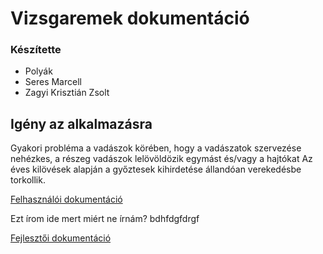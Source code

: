 # Vizsgaremek dokumentáció

### Készítette
* Polyák
* Seres Marcell
* Zagyi Krisztián Zsolt


## Igény az alkalmazásra

Gyakori probléma a vadászok körében, 
hogy a vadászatok szervezése nehézkes, a részeg vadászok
lelövöldözik egymást és/vagy a hajtókat
Az éves kilövések alapján a győztesek kihirdetése
állandóan verekedésbe torkollik.


[Felhasználói dokumentáció](user-documentation.md)

Ezt írom ide mert miért ne írnám? bdhfdgfdrgf

[Fejlesztői dokumentáció](developer-documentation.md)





